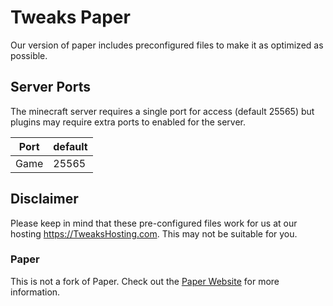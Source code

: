 # Tweaks Paper

Our version of paper includes preconfigured files to make it as optimized as possible.

## Server Ports

The minecraft server requires a single port for access (default 25565) but plugins may require extra ports to enabled for the server.

| Port  | default |
|-------|---------|
| Game  | 25565   |

## Disclaimer

Please keep in mind that these pre-configured files work for us at our hosting https://TweaksHosting.com. This may not be suitable for you. 

### Paper
This is not a fork of Paper.
Check out the [Paper Website](https://papermc.io/) for more information.